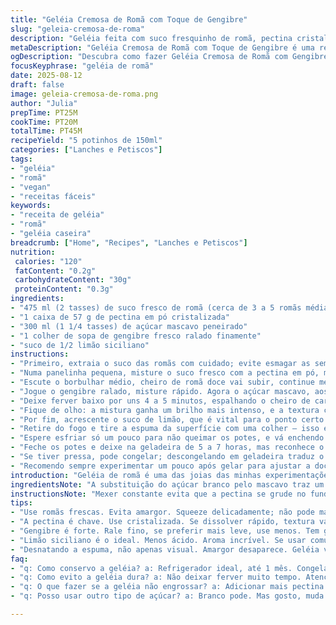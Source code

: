 ```yaml
---
title: "Geléia Cremosa de Romã com Toque de Gengibre"
slug: "geleia-cremosa-de-roma"
description: "Geléia feita com suco fresquinho de romã, pectina cristalizada e açúcar mascavo, com um toque sutil de gengibre fresco. Receita adaptada, prática, fácil de identificar o ponto certo pelo brilho e textura grudenta. Versão vegana, sem glúten e sem lactose, ótima para acompanhar pães artesanais, queijos suaves e patês caseiros. Conservação no gelinho ou congelamento para garantir sabor e durabilidade."
metaDescription: "Geléia Cremosa de Romã com Toque de Gengibre é uma receita vegana deliciosa e prática, ideal para acompanhar pães e lanches."
ogDescription: "Descubra como fazer Geléia Cremosa de Romã com Gengibre. Prática, saborosa e vegana, perfeita para qualquer momento do dia."
focusKeyphrase: "geléia de romã"
date: 2025-08-12
draft: false
image: geleia-cremosa-de-roma.png
author: "Julia"
prepTime: PT25M
cookTime: PT20M
totalTime: PT45M
recipeYield: "5 potinhos de 150ml"
categories: ["Lanches e Petiscos"]
tags:
- "geléia"
- "romã"
- "vegan"
- "receitas fáceis"
keywords:
- "receita de geléia"
- "romã"
- "geléia caseira"
breadcrumb: ["Home", "Recipes", "Lanches e Petiscos"]
nutrition: 
 calories: "120"
 fatContent: "0.2g"
 carbohydrateContent: "30g"
 proteinContent: "0.3g"
ingredients:
- "475 ml (2 tasses) de suco fresco de romã (cerca de 3 a 5 romãs médias)"
- "1 caixa de 57 g de pectina em pó cristalizada"
- "300 ml (1 1/4 tasses) de açúcar mascavo peneirado"
- "1 colher de sopa de gengibre fresco ralado finamente"
- "suco de 1/2 limão siciliano"
instructions:
- "Primeiro, extraia o suco das romãs com cuidado; evite esmagar as sementes para não amargar. Coe bem."
- "Numa panelinha pequena, misture o suco fresco com a pectina em pó, mexendo sem parar — coloque fogo médio."
- "Escute o borbulhar médio, cheiro de romã doce vai subir, continue mexendo até a pectina sumir no líquido (uns 5 minutos)."
- "Jogue o gengibre ralado, misture rápido. Agora o açúcar mascavo, aos poucos, para não empelotar."
- "Deixe ferver baixo por uns 4 a 5 minutos, espalhando o cheiro de caramelo com gengibre pela cozinha."
- "Fique de olho: a mistura ganha um brilho mais intenso, e a textura começa a engrossar, grudando levemente na colher."
- "Por fim, acrescente o suco de limão, que é vital para o ponto certo e um toque ácido que equilibra o doce."
- "Retire do fogo e tire a espuma da superfície com uma colher – isso evita amargor e aparência feia."
- "Espere esfriar só um pouco para não queimar os potes, e vá enchendo potinhos esterilizados até quase a boca."
- "Feche os potes e deixe na geladeira de 5 a 7 horas, mas reconhece o ponto pelo gel consistente, firme, mas macio."
- "Se tiver pressa, pode congelar; descongelando em geladeira traduz o sabor e a textura quase originais."
- "Recomendo sempre experimentar um pouco após gelar para ajustar a doçura da próxima vez, às vezes o açúcar mascavo varia em umidade."
introduction: "Geléia de romã é uma das joias das minhas experimentações na cozinha, perfeita para surpreender nas receitas simples do dia a dia. A textura certa é questão de atenção e prática, não só de tempo cronometrado. O gengibre confere ao doce uma pitada inesperada que quebra a monotonia, fazendo com que cada colher seja uma experiência. Sem lactose e sem gluten, virou companheira fiel dos cafés da manhã e lanches, beijada pela acidez do limão, que traz equilíbrio. Se o envase esfria rápido demais, sempre rola um ‘bate-ponto’ na geladeira para firmar na medida certa."
ingredientsNote: "A substituição do açúcar branco pelo mascavo traz um sabor levemente caramelizado, mais profundo, que casa melhor com a romã e o gengibre. A pectina deve ser cristalizada, pois se dissolver rápido demais, pode prejudicar a textura final. Para tempos apertados, suco de romã comprado pode ir, mas prefira o fresco para um frescor e aroma incríveis. Gengibre é opcional, mas faz diferença; pode ser ralado fino ou macerado para liberar aroma. Limão siciliano é melhor que o comum, menos ácido e mais aromático, mas qualquer tipo serve se estiver maduro."
instructionsNote: "Mexer constante evita que a pectina se grude no fundo, queimando e alterando sabor. O brilho no final é sinal que o açúcar já se integrou bem com o suco e pectina, a textura fica espessa mas ainda fluida, tipo mel mais leve. A fervura prolongada pode endurecer demais, então atenção redobrada para não deixar a mistura virar pedra. Tirar a espuma é fundamental para evitar que a geléia fique com gosto amargo e aparência pouco atraente. E cuidado no envase; potes já devem estar esterilizados e secos para conservar melhor e evitar bolores. A geladeira é sua melhor amiga, mas congelar é trunfo em desespero."
tips:
- "Use romãs frescas. Evita amargor. Squeeze delicadamente; não pode macerar sementes. Coar bem. Super importante. Porque amargor arruína tudo."
- "A pectina é chave. Use cristalizada. Se dissolver rápido, textura vai pro espaço. Mais firmeza. Menos chance de erro. Controle sempre a temperatura."
- "Gengibre é forte. Rale fino, se preferir mais leve, use menos. Tem gosto marcante. Colocar pouco é mais seguro, testar depois sempre."
- "Limão siciliano é o ideal. Menos ácido. Aroma incrível. Se usar comum, amargo talvez. Busca o maduro. Esse toque é fundamental para equilibrar."
- "Desnatando a espuma, não apenas visual. Amargor desaparece. Geléia vai ficar linda. Use colher, bem leve isso. Importante para o sabor final."
faq:
- "q: Como conservo a geléia? a: Refrigerador ideal, até 1 mês. Congelar funciona, mas textura muda. Descongelar com calma, na geladeira. Melhor assim."
- "q: Como evito a geléia dura? a: Não deixar ferver muito tempo. Atenção total no brilho. Aviso: fervura longa endurece. Tempere potência da mistura."
- "q: O que fazer se a geléia não engrossar? a: Adicionar mais pectina. Dissolver em suco frio primeiro. Mexer com intensidade. Reapitule até achar o ponto."
- "q: Posso usar outro tipo de açúcar? a: Branco pode. Mas gosto, muda. Mascavo traz fundo caramelo. Se usar outros, teste, controle sabores."

---
```


